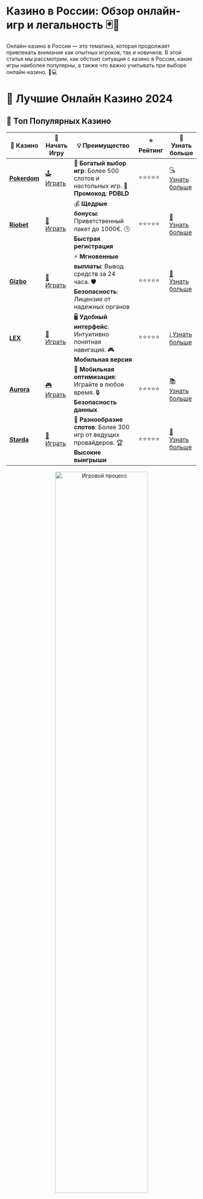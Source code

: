 # **Казино в России: Обзор онлайн-игр и легальность 🃏🎰**

Онлайн-казино в России — это тематика, которая продолжает привлекать внимание как опытных игроков, так и новичков. В этой статье мы рассмотрим, как обстоит ситуация с казино в России, какие игры наиболее популярны, а также что важно учитывать при выборе онлайн-казино. 🏅💻

# 🎰 Лучшие Онлайн Казино 2024

## 🌟 Топ Популярных Казино

| 🎲 **Казино** | 🔗 **Начать Игру** | 💡 **Преимущество** | ⭐ **Рейтинг** | 🔗 **Узнать больше** |
|--------------|---------------------|---------------------|----------------|----------------------|
| [**Pokerdom**](https://brandplay.link/4k77v2yx) | [🕹️ Играть](https://brandplay.link/4k77v2yx) | 🎉 **Богатый выбор игр**: Более 500 слотов и настольных игр. 🎁 **Промокод**: **PDBLD** | ⭐⭐⭐⭐⭐ | [🔍 Узнать больше](https://brandplay.link/4k77v2yx) |
| [**Riobet**](https://brandplay.link/7xBLTPyj) | [🎰 Играть](https://brandplay.link/7xBLTPyj) | 💰 **Щедрые бонусы**: Приветственный пакет до 1000€. 🕒 **Быстрая регистрация** | ⭐⭐⭐⭐⭐ | [📖 Узнать больше](https://brandplay.link/7xBLTPyj) |
| [**Gizbo**](https://brandplay.link/bprXw4YV) | [🎲 Играть](https://brandplay.link/bprXw4YV) | ⚡ **Мгновенные выплаты**: Вывод средств за 24 часа. 🛡️ **Безопасность**: Лицензия от надежных органов | ⭐⭐⭐⭐⭐ | [📝 Узнать больше](https://brandplay.link/bprXw4YV) |
| [**LEX**](https://brandplay.link/zW4hdDFV) | [🤑 Играть](https://brandplay.link/zW4hdDFV) | 🖥️ **Удобный интерфейс**: Интуитивно понятная навигация. 🎮 **Мобильная версия** | ⭐⭐⭐⭐⭐ | [ℹ️ Узнать больше](https://brandplay.link/zW4hdDFV) |
| [**Aurora**](https://10trafic-stat2.com/click/668546556bcc6313411604bd/6766/13032/subaccount) | [🎮 Играть](https://10trafic-stat2.com/click/668546556bcc6313411604bd/6766/13032/subaccount) | 📱 **Мобильная оптимизация**: Играйте в любое время. 🔒 **Безопасность данных** | ⭐⭐⭐⭐⭐ | [📚 Узнать больше](https://10trafic-stat2.com/click/668546556bcc6313411604bd/6766/13032/subaccount) |
| [**Starda**](https://brandplay.link/fB7xwRFL) | [🎯 Играть](https://brandplay.link/fB7xwRFL) | 🎰 **Разнообразие слотов**: Более 300 игр от ведущих провайдеров. 🏆 **Высокие выигрыши** | ⭐⭐⭐⭐⭐ | [🔎 Узнать больше](https://brandplay.link/fB7xwRFL) |

<div align="center">
    <img src="https://i.pinimg.com/originals/87/9e/b9/879eb9354dd0699582408b68f2e253b2.gif" alt="Игровой процесс" width="70%">
</div>

## 💎 Лучшие Бонусы и Акции

| 🎲 **Казино** | 🔗 **Начать Игру** | 💡 **Преимущество** | ⭐ **Рейтинг** | 🔗 **Узнать больше** |
|--------------|---------------------|---------------------|----------------|----------------------|
| [**Kometa**](https://brandplay.link/8ZymQJV8) | [🎰 Играть](https://brandplay.link/8ZymQJV8) | 🎁 **Эксклюзивные бонусы**: Регулярные акции и промо. 🔄 **Программы лояльности** | ⭐⭐⭐⭐☆ | [🔍 Узнать больше](https://brandplay.link/8ZymQJV8) |
| [**R7**](https://brandplay.link/bMd3Yjsw) | [🕹️ Играть](https://brandplay.link/bMd3Yjsw) | 🕒 **Круглосуточная поддержка**: Всегда на связи. 💸 **Высокие лимиты** | ⭐⭐⭐⭐☆ | [📖 Узнать больше](https://brandplay.link/bMd3Yjsw) |
| [**7K**](https://brandplay.link/BvQyFShp) | [🎲 Играть](https://brandplay.link/BvQyFShp) | 🌟 **Эксклюзивные бонусы**: Только для VIP игроков. 🎉 **Сезонные акции** | ⭐⭐⭐⭐☆ | [📝 Узнать больше](https://brandplay.link/BvQyFShp) |
| [**Kent**](https://brandplay.link/Fv2WP3js) | [🤑 Играть](https://brandplay.link/Fv2WP3js) | 📈 **Высокий RTP**: Более 98%. 💼 **Профессиональная поддержка** | ⭐⭐⭐⭐☆ | [ℹ️ Узнать больше](https://brandplay.link/Fv2WP3js) |
| [**1Xslots**](https://brandplay.link/hSB1khtr) | [🎮 Играть](https://brandplay.link/hSB1khtr) | 🎉 **Множество акций**: Еженедельные бонусы и турниры. 🛡️ **Безопасность** | ⭐⭐⭐⭐☆ | [📚 Узнать больше](https://brandplay.link/hSB1khtr) |
| [**Gama**](https://brandplay.link/j6NMKsDz) | [🎯 Играть](https://brandplay.link/j6NMKsDz) | 🔍 **Интуитивный интерфейс**: Легкость использования. 🏅 **Престижные турниры** | ⭐⭐⭐⭐☆ | [🔎 Узнать больше](https://brandplay.link/j6NMKsDz) |

<div align="center">
    <img src="https://i.pinimg.com/originals/87/9e/b9/879eb9354dd0699582408b68f2e253b2.gif" alt="Игровой процесс" width="70%">
</div>

## 🚀 Быстрые Выигрыши и Поддержка

| 🎲 **Казино** | 🔗 **Начать Игру** | 💡 **Преимущество** | ⭐ **Рейтинг** | 🔗 **Узнать больше** |
|--------------|---------------------|---------------------|----------------|----------------------|
| [**Onion**](https://brandplay.link/zBGRVpQ9) | [🎰 Играть](https://brandplay.link/zBGRVpQ9) | 🤑 **Низкие ставки**: Идеально для начинающих. 🔄 **Быстрые выводы** | ⭐⭐⭐⭐☆ | [🔍 Узнать больше](https://brandplay.link/zBGRVpQ9) |
| [**Чемпион**](https://temon-gter.cfd/go/lRq?p80412p304504pcc44t17455) | [🕹️ Играть](https://temon-gter.cfd/go/lRq?p80412p304504pcc44t17455) | 🏅 **Лояльная программа**: Награды за активность. 🎁 **Ежемесячные бонусы** | ⭐⭐⭐⭐☆ | [📖 Узнать больше](https://temon-gter.cfd/go/lRq?p80412p304504pcc44t17455) |
| [**Vavada**](https://vavadapartner.pro/?promo=ea5c9275-6854-4505-94fc-95ab18221945-linkb2) | [🎲 Играть](https://vavadapartner.pro/?promo=ea5c9275-6854-4505-94fc-95ab18221945-linkb2) | 🚀 **Быстрая регистрация**: Начните играть мгновенно. 🔐 **Безопасные транзакции** | ⭐⭐⭐⭐☆ | [📝 Узнать больше](https://vavadapartner.pro/?promo=ea5c9275-6854-4505-94fc-95ab18221945-linkb2) |
| [**Friends**](https://gofriends.kim/linkb2) | [🤑 Играть](https://gofriends.kim/linkb2) | 🤝 **Социальные игры**: Играйте с друзьями. 🌐 **Мультиплатформенность** | ⭐⭐⭐⭐☆ | [ℹ️ Узнать больше](https://gofriends.kim/linkb2) |
| [**1WIN**](https://brandplay.link/smXVpBbG) | [🎮 Играть](https://brandplay.link/smXVpBbG) | 🏆 **Спортивные ставки**: Широкий выбор видов спорта. 💵 **Высокие коэффициенты** | ⭐⭐⭐⭐☆ | [📚 Узнать больше](https://brandplay.link/smXVpBbG) |
| [**Drip**](https://drp-ircp01.com/c07e6a3db) | [🎯 Играть](https://drp-ircp01.com/c07e6a3db) | 🌐 **Инновационные игры**: Новейшие игровые технологии. 🛡️ **Высокая безопасность** | ⭐⭐⭐⭐☆ | [🔎 Узнать больше](https://drp-ircp01.com/c07e6a3db) |
| [**JoyCasino**](https://rpc30.call2me.pro/?/ru/registration?apkpop=0&partner=p24970p3291217pc98f) | [🎰 Играть](https://rpc30.call2me.pro/?/ru/registration?apkpop=0&partner=p24970p3291217pc98f) | 🎁 **Приятные бонусы**: Ежедневные акции и подарки. 🕹️ **Разнообразие игр** | ⭐⭐⭐⭐☆ | [🔍 Узнать больше](https://rpc30.call2me.pro/?/ru/registration?apkpop=0&partner=p24970p3291217pc98f) |

<div align="center">
    <img src="https://i.pinimg.com/originals/87/9e/b9/879eb9354dd0699582408b68f2e253b2.gif" alt="Игровой процесс" width="70%">
</div>
---

✨ **Выбирайте лучшее казино для себя и наслаждайтесь игрой! Удачи!** ✨
![Казино в России](https://i.pinimg.com/originals/a9/29/6e/a9296ea1cf6a7c20a985e593451f0323.png)

### 1. **Легальность казино в России** 🇷🇺⚖️

На данный момент в России азартные игры регулируются законодательством. Легальные казино могут работать только в специально отведенных зонах, и большинство онлайн-казино не имеют лицензии на проведение азартных игр в России. Несмотря на это, многие пользователи все равно ищут способы играть в онлайн-казино, используя международные платформы. 

#### 1.1 **Зоны игорного бизнеса** 🎯

В России существует несколько специализированных зон, где казино могут работать легально. Однако онлайн-казино, которые не имеют российской лицензии, фактически нарушают местные законы, и многие такие сайты могут быть заблокированы.

#### 1.2 **Международные казино в России** 🌍

Из-за ограничений многие россияне используют международные онлайн-казино, которые работают за пределами страны и предлагают услуги на русском языке. Важно помнить, что использование таких казино может быть связано с определенными рисками.

### 2. **Популярные игры в казино России** 🎮

Казино в России представляют собой разнообразие игр, начиная от классических слотов и заканчивая живыми играми с дилерами. Вот несколько популярных вариантов:

#### 2.1 **Слоты** 🎰

Игровые автоматы — одна из самых популярных категорий игр в казино. В России люди любят играть в классические слоты, а также в новинки с прогрессивными джекпотами. 

- **Как играть**: В слоты можно играть с минимальными ставками или на более высокие суммы, в зависимости от выбранной игры.
- **Риски**: Игровые автоматы — это игры на удачу, и важно помнить, что шансы на выигрыш зависят от случайности.

#### 2.2 **Рулетка** 🎡

Рулетка — еще одна популярная игра, в которой нужно делать ставки на числа, цвета или группы чисел. В рулетке важно учитывать не только случай, но и стратегию ставок.

- **Как играть**: Игроки делают ставки, после чего колесо рулетки вращается, и выигрыши выплачиваются в зависимости от того, где остановился шарик.
- **Риски**: Рулетка также не гарантирует выигрыша, и казино всегда остается с определенным преимуществом.

#### 2.3 **Покер** 🃏

Покер остается одной из самых известных карточных игр в казино. В России также активно популяризуются турниры по покеру, где опытные игроки соревнуются за крупные призы.

- **Как играть**: В покере важно учитывать карты, поведение оппонентов и стратегии ставок. Это игра, в которой важен не только шанс, но и мастерство.
- **Риски**: Потери могут быть значительными, особенно если игрок не имеет достаточного опыта.

#### 2.4 **Блэкджек** ♠️

Блэкджек — карточная игра, в которой цель состоит в том, чтобы набрать 21 очко, не превышая это число. Блэкджек также имеет множество стратегий, и опытные игроки могут значительно повысить свои шансы на победу.

- **Как играть**: Игра на основе карт, где важно учитывать подсчет карт и вероятности выпадения чисел.
- **Риски**: Как и в других карточных играх, на результат могут влиять случайности и мастерство.

### 3. **Как выбрать онлайн-казино в России?** 🔍

Выбор подходящего казино — это важный момент, особенно если вы играете на реальные деньги. Важно учитывать следующие факторы:

#### 3.1 **Лицензия и безопасность** 🛡️

Хотя многие международные онлайн-казино предлагают свои услуги игрокам из России, важно выбирать платформы, которые имеют лицензии в других юрисдикциях. Это обеспечит защиту ваших данных и средств.

#### 3.2 **Бонусы и акции** 🎁

Множество онлайн-казино предлагают бонусы за регистрацию и на депозит. Использование этих предложений может быть выгодным, но важно внимательно читать условия получения бонусов.

#### 3.3 **Платежные методы** 💳

Для удобства игроков важно, чтобы казино поддерживало различные методы пополнения счета и вывода выигрышей. Это могут быть банковские карты, электронные кошельки, криптовалюты и другие методы.

#### 3.4 **Отзывы и рейтинг** ⭐

Перед тем как выбрать казино, важно ознакомиться с отзывами других игроков. Это поможет избежать неприятных сюрпризов и выбрать безопасную платформу для игры.

### 4. **Заключение** 🎯

Казино в России — это интересная, но рискованная форма развлечений. Несмотря на законодательные ограничения, многие игроки находят способы играть в международных казино. Важно подходить к игре с осторожностью, выбирать проверенные платформы и помнить о рисках, связанных с азартными играми. Играть следует ответственно и в рамках своих возможностей. Удачи! 🍀🎉

